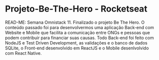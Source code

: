 # Projeto-Be-The-Hero - Rocketseat

READ-ME:
Semana Omnistack 11. Finalizado o projeto Be The Hero. O conteúdo passado foi para desenvolvermos uma aplicação 
Back-end com Website e Mobile que facilita a comunicação entre ONGs e pessoas que podem contribuir para financiar 
suas causas. Todo Back-end foi feito com NodeJS e Test Driven Development, as validações e o banco de dados 
SQLite, o Front-end desenvolvido em ReactJS e o Mobile desenlvolvido com React Native.
